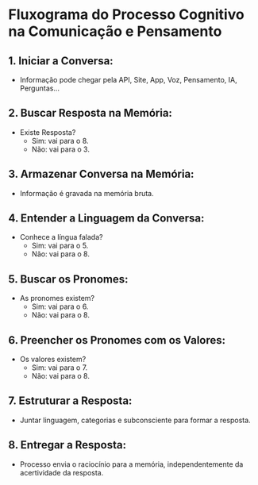 # Fluxograma do Processo Cognitivo na Comunicação e Pensamento

## 1. **Iniciar a Conversa:**

- Informação pode chegar pela API, Site, App, Voz, Pensamento, IA, Perguntas...

## 2. **Buscar Resposta na Memória:**

- Existe Resposta?
  - Sim: vai para o 8.
  - Não: vai para o 3.

## 3. **Armazenar Conversa na Memória:**

- Informação é gravada na memória bruta.

## 4. **Entender a Linguagem da Conversa:**

- Conhece a língua falada?
  - Sim: vai para o 5.
  - Não: vai para o 8.

## 5. **Buscar os Pronomes:**

- As pronomes existem?
  - Sim: vai para o 6.
  - Não: vai para o 8.

## 6. **Preencher os Pronomes com os Valores:**

- Os valores existem?
  - Sim: vai para o 7.
  - Não: vai para o 8.

## 7. **Estruturar a Resposta:**

- Juntar linguagem, categorias e subconsciente para formar a resposta.

## 8. **Entregar a Resposta:**

- Processo envia o raciocínio para a memória, independentemente da acertividade da resposta.
